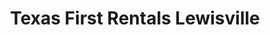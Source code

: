 ---
title: "Texas First Rentals Lewisville"
url: /lewisville/texas-first-rentals-lewisville/
shop: storage rental
---